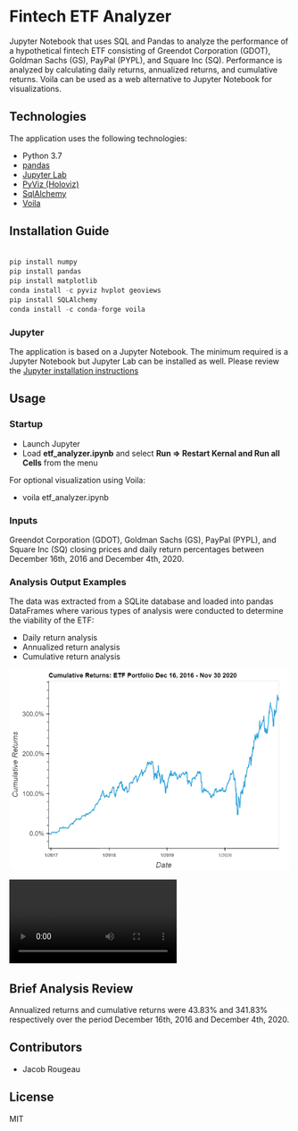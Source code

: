 # Fintech ETF Analyzer

Jupyter Notebook that uses SQL and Pandas to analyze the performance of a hypothetical fintech ETF consisting of Greendot Corporation (GDOT), Goldman Sachs (GS), PayPal (PYPL), and Square Inc (SQ).  Performance is analyzed by calculating daily returns, annualized returns, and cumulative returns. Voila can be used as a web alternative to Jupyter Notebook for visualizations. 

## Technologies

The application uses the following technologies:

- Python 3.7
- [pandas](https://pandas.pydata.org/pandas-docs/stable/index.html)
- [Jupyter Lab](https://jupyter.org/)
- [PyViz (Holoviz)](https://hvplot.holoviz.org/)
- [SqlAlchemy](https://www.sqlalchemy.org/)
- [Voila](https://voila.readthedocs.io/en/stable/index.html)

## Installation Guide

```python

pip install numpy
pip install pandas
pip install matplotlib
conda install -c pyviz hvplot geoviews
pip install SQLAlchemy
conda install -c conda-forge voila

```

### Jupyter

The application is based on a Jupyter Notebook. The minimum required is a Jupyter Notebook but Jupyter Lab can be installed as well.  Please review the [Jupyter installation instructions](https://jupyter.org/install)

## Usage

### Startup

- Launch Jupyter
- Load **etf_analyzer.ipynb** and select **Run => Restart Kernal and Run all Cells** from the menu

For optional visualization using Voila:
- voila etf_analyzer.ipynb

### Inputs

Greendot Corporation (GDOT), Goldman Sachs (GS), PayPal (PYPL), and Square Inc (SQ) closing prices and daily return percentages between December 16th, 2016 and December 4th, 2020.

### Analysis Output Examples

The data was extracted from a SQLite database and loaded into pandas DataFrames where various types of analysis were conducted to determine the viability of the ETF:

- Daily return analysis
- Annualized return analysis
- Cumulative return analysis

![screenshot of ETF cumulative return](images/etf_cumulative_returns.png)

![video of voila-rendered notebook](images/voila.mp4)


## Brief Analysis Review

Annualized returns and cumulative returns were 43.83% and 341.83% respectively over the period December 16th, 2016 and December 4th, 2020.

## Contributors

- Jacob Rougeau

## License

MIT

